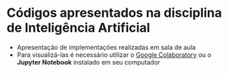 # Códigos apresentados na disciplina de Inteligência Artificial

* Apresentação de implementações realizadas em sala de aula
* Para visualizá-las é necessário utilizar o [Google Colaboratory](https://colab.research.google.com/) ou o **Jupyter Notebook** instalado em seu computador
